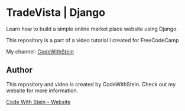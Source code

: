 # TradeVista | Django

Learn how to build a simple online market place website using Django.

This repository is a part of a video tutorial I created for FreeCodeCamp

My channel:
[CodeWithStein](https://www.youtube.com/channel/UCfVoYvY8BfTDeF63JQmQJvg/?sub_confirmation=1)

## Author

This repository and video is created by CodeWithStein. Check out my website for more information.

[Code With Stein - Website](https://codewithstein.com)
